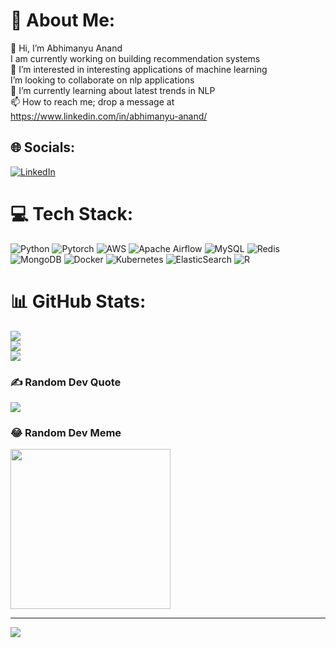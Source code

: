 # 💫 About Me:
👋 Hi, I’m Abhimanyu Anand<br>   I am currently working on building recommendation systems<br>👀 I’m interested in interesting applications of machine learning<br>   I’m looking to collaborate on nlp applications<br>🌱 I’m currently learning about latest trends in NLP<br>📫 How to reach me; drop a message at https://www.linkedin.com/in/abhimanyu-anand/


## 🌐 Socials:
[![LinkedIn](https://img.shields.io/badge/LinkedIn-%230077B5.svg?logo=linkedin&logoColor=white)](https://linkedin.com/in/https://www.linkedin.com/in/abhimanyu-anand/) 

# 💻 Tech Stack:
![Python](https://img.shields.io/badge/python-3670A0?style=for-the-badge&logo=python&logoColor=ffdd54) ![Pytorch](https://img.shields.io/badge/pytorch-%230db7ed.svg?style=for-the-badge&logo=pytorch&logoColor=red) ![AWS](https://img.shields.io/badge/AWS-%23FF9900.svg?style=for-the-badge&logo=amazon-aws&logoColor=white) ![Apache Airflow](https://img.shields.io/badge/Apache%20Airflow-017CEE?style=for-the-badge&logo=Apache%20Airflow&logoColor=white) ![MySQL](https://img.shields.io/badge/mysql-%2300f.svg?style=for-the-badge&logo=mysql&logoColor=white) ![Redis](https://img.shields.io/badge/redis-%23DD0031.svg?style=for-the-badge&logo=redis&logoColor=white) ![MongoDB](https://img.shields.io/badge/MongoDB-%234ea94b.svg?style=for-the-badge&logo=mongodb&logoColor=white) ![Docker](https://img.shields.io/badge/docker-%230db7ed.svg?style=for-the-badge&logo=docker&logoColor=white) ![Kubernetes](https://img.shields.io/badge/kubernetes-%23326ce5.svg?style=for-the-badge&logo=kubernetes&logoColor=white) ![ElasticSearch](https://img.shields.io/badge/-ElasticSearch-005571?style=for-the-badge&logo=elasticsearch) ![R](https://img.shields.io/badge/r-%23276DC3.svg?style=for-the-badge&logo=r&logoColor=white)
# 📊 GitHub Stats:
![](https://github-readme-stats.vercel.app/api?username=abhimanyu729&theme=dark&hide_border=false&include_all_commits=false&count_private=false)<br/>
![](https://github-readme-streak-stats.herokuapp.com/?user=abhimanyu729&theme=dark&hide_border=false)<br/>
![](https://github-readme-stats.vercel.app/api/top-langs/?username=abhimanyu729&theme=dark&hide_border=false&include_all_commits=false&count_private=false&layout=compact)

### ✍️ Random Dev Quote
![](https://quotes-github-readme.vercel.app/api?type=horizontal&theme=radical)

### 😂 Random Dev Meme
<img src= "https://discourse.aicrowd.com/uploads/default/original/2X/d/d174aa9014014107e3a4718f3d90180d9b390070.jpeg" width="256px"/>

---
[![](https://visitcount.itsvg.in/api?id=abhimanyu729&icon=0&color=0)](https://visitcount.itsvg.in)
